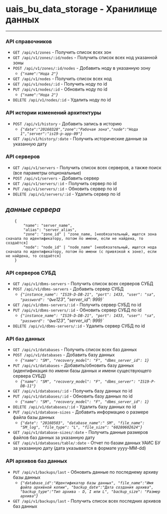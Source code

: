 # uais_bu_data_storage - Хранилище данных

----
### API справочников

* `GET /api/v1/zones` - Получить список всех зон
* `GET /api/v1/zones/:id/nodes` - Получить список всех нод указанной зоны
* `POST /api/v1/zones/:id/nodes` - Добавить ноду в указанную зону
    * _`{"name":"Нода 2"}`_
* `GET /api/v1/nodes` - Получить список всех нод
* `GET /api/v1/nodes/:id` - Получить ноду по id
* `PUT /api/v1/nodes/:id` - Обновить ноду по id
    * _`{"name":"Нода 2"}`_
* `DELETE /api/v1/nodes/:id` - Удалить ноду по id

### API истории изменений архитектуры
* `POST /api/v1/history` - Добавить запись в историю
    * _`{"date":"20160328","zone":"Рабочая зона","node":"Нода 1","server":"is19-p-app-09"}`_
* `GET /api/v1/history/:date` - Получить исторические данные за указанную дату

### API серверов

* `GET /api/v1/servers` - Получить список всех серверов, а также поиск (все параметры опциональные)
* `POST /api/v1/servers` - Добавить сервер
* `GET /api/v1/servers/:id` - Получить сервер по id
* `PUT /api/v1/servers/:id` - Обновить сервер по id
* `DELETE /api/v1/servers/:id` - Удалить сервер по id

## _данные сервера_
```
    {
        "name": "server_name",
        "alias": "server_alias",
        "zone": "zone_id" | "zone_name, [необязательный, ищется зона сначала по идентификатору, потом по имени, если не найдена, то создаётся]
        "node": "node_id" | "node_name" [необязательный, ищется нода сначала по идентификатору, потом по имени (с привязкой к зоне), если не найдена, то создаётся]
    }
```

### API серверов СУБД

* `GET /api/v1/dbms-servers` - Получить список всех серверов СУБД
* `POST /api/v1/dbms-servers` - Добавить сервер СУБД
    * _`{"instance_name": "IS19-D-DB-21", "port": 1433, "user": "sa", "password": "Qwe`123", "server_id": 999}`_
* `GET /api/v1/dbms-servers/:id` - Получить сервер СУБД по id
* `PUT /api/v1/dbms-servers/:id` - Обновить сервер СУБД по id
    * _`{"instance_name": "IS19-D-DB-21", "port": 1433, "user": "sa", "password": "Qwe`123", "server_id": 999}`_
* `DELETE /api/v1/dbms-servers/:id` - Удалить сервер СУБД по id

### API баз данных

* `GET /api/v1/databases` - Получить список всех баз данных
* `POST /api/v1/databases` - Добавить базу данных
    * _`{"name": "SM", "recovery_model": "F", "dbms_server_id": 1}`_
* `PUT /api/v1/databases` - Добавить/обновить базу данных (идентификация по имени базы данных и имени существующего сервера СУБД)
    * _`{"name": "SM", "recovery_model": "F", "dbms_server": "IS19-P-DB-11"}`_
* `GET /api/v1/databases/:id` - Получить базу данных по id
* `PUT /api/v1/databases/:id` - Обновить базу данных по id
    * _`{"name": "SM", "recovery_model": "F", "dbms_server_id": 1}`_
* `DELETE /api/v1/databases/:id` - Удалить базу данных по id
* `PUT /api/v1/database-sizes` - Добавить информацию о размере файла базы данных
    * _`{"date": "20160503", "database_name":" SM", "file_name": "SM_log", "file_type": "L", "file_size": "60280602624"}`_
* `GET /api/v1/database-sizes/:date` - Получить данные размеров файлов баз данных за указанную дату
* `GET /api/v1/databases/table/:date` - Отчет по базам данных УАИС БУ за указанную дату (дата указывается в формате yyyy-MM-dd)

### API архивов баз данных
* `PUT /api/v1/backups/last` - Обновить данные по последнему архиву базы данных
    * _`{"database_id":"Идентификатор базы данных", "file_name":"Имя файла архивной копии", "backup_date":"Дата создания архива", "backup_type":"Тип архива - D, I или L", "backup_size": "Размер архива"}`_
* `GET /api/v1/backups/last` - Получить список всех последних архивов баз данных
